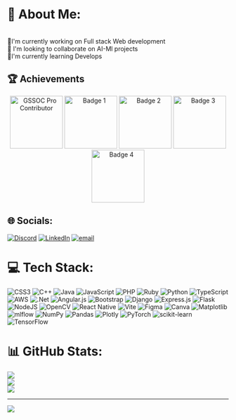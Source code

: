 # 💫 About Me:
 <br>🛜I'm currently working on Full stack Web development <br>👯 l'm looking to collaborate on AI-Ml projects <br>🤝I'm currently learning Develops<br>
 
## 🏆 Achievements

<p align="center">

  <!-- GSSoC badge -->
  <img  src="https://camo.githubusercontent.com/69ea65063154c89628074f425ae8f2ba5d53f61eaff769f0f26b311fd1afaf13/68747470733a2f2f64726976652e676f6f676c652e636f6d2f75633f6578706f72743d766965772669643d312d423376613362616c48593775706f4e336e684e456e6a317846687a62637372" alt="GSSOC Pro Contributor" width="120"/>
    <img src="https://github.githubassets.com/assets/pull-shark-default-498c279a747d.png" alt="Badge 1" width="120"/>
      <img src="https://camo.githubusercontent.com/edbcf659286e6f3d192b959287f3cd29400d321c6ec9538d9059ade0010c6ea6/68747470733a2f2f64726976652e676f6f676c652e636f6d2f75633f6578706f72743d766965772669643d31544934585352465566414e5235766e7579596871466638655776486c6f655832" alt="Badge 2" width="120"/>
  <img src="https://camo.githubusercontent.com/f2fc12f7bdbd767fdefd77d8d11d10e6f6701fdb541d2e94f0b89ee5f4f07516/68747470733a2f2f64726976652e676f6f676c652e636f6d2f75633f6578706f72743d766965772669643d314d6c554d3252497164385130656b3637704d6e544e716c69716d4b4e4432526b" alt="Badge 3" width="120"/>
  <img src="https://camo.githubusercontent.com/a86d539ce73204634d952ba379d1bff7f6c8312fcb1ee78a0e2190c6755d5bc6/68747470733a2f2f64726976652e676f6f676c652e636f6d2f75633f6578706f72743d766965772669643d31783265594b346f71696845585a6f515f65576e41674d306a586368595a705934" alt="Badge 4" width="120"/>



</p>


## 🌐 Socials:
[![Discord](https://img.shields.io/badge/Discord-%237289DA.svg?logo=discord&logoColor=white)](https://discord.gg/ekaagragupta) [![LinkedIn](https://img.shields.io/badge/LinkedIn-%230077B5.svg?logo=linkedin&logoColor=white)](https://linkedin.com/in/ekaagragupta) [![email](https://img.shields.io/badge/Email-D14836?logo=gmail&logoColor=white)](mailto:ekaagrag2006@gmail.com) 

# 💻 Tech Stack:
![CSS3](https://img.shields.io/badge/css3-%231572B6.svg?style=for-the-badge&logo=css3&logoColor=white) ![C++](https://img.shields.io/badge/c++-%2300599C.svg?style=for-the-badge&logo=c%2B%2B&logoColor=white) ![Java](https://img.shields.io/badge/java-%23ED8B00.svg?style=for-the-badge&logo=openjdk&logoColor=white) ![JavaScript](https://img.shields.io/badge/javascript-%23323330.svg?style=for-the-badge&logo=javascript&logoColor=%23F7DF1E) ![PHP](https://img.shields.io/badge/php-%23777BB4.svg?style=for-the-badge&logo=php&logoColor=white) ![Ruby](https://img.shields.io/badge/ruby-%23CC342D.svg?style=for-the-badge&logo=ruby&logoColor=white) ![Python](https://img.shields.io/badge/python-3670A0?style=for-the-badge&logo=python&logoColor=ffdd54) ![TypeScript](https://img.shields.io/badge/typescript-%23007ACC.svg?style=for-the-badge&logo=typescript&logoColor=white) ![AWS](https://img.shields.io/badge/AWS-%23FF9900.svg?style=for-the-badge&logo=amazon-aws&logoColor=white) ![.Net](https://img.shields.io/badge/.NET-5C2D91?style=for-the-badge&logo=.net&logoColor=white) ![Angular.js](https://img.shields.io/badge/angular.js-%23E23237.svg?style=for-the-badge&logo=angularjs&logoColor=white) ![Bootstrap](https://img.shields.io/badge/bootstrap-%238511FA.svg?style=for-the-badge&logo=bootstrap&logoColor=white) ![Django](https://img.shields.io/badge/django-%23092E20.svg?style=for-the-badge&logo=django&logoColor=white) ![Express.js](https://img.shields.io/badge/express.js-%23404d59.svg?style=for-the-badge&logo=express&logoColor=%2361DAFB) ![Flask](https://img.shields.io/badge/flask-%23000.svg?style=for-the-badge&logo=flask&logoColor=white) ![NodeJS](https://img.shields.io/badge/node.js-6DA55F?style=for-the-badge&logo=node.js&logoColor=white) ![OpenCV](https://img.shields.io/badge/opencv-%23white.svg?style=for-the-badge&logo=opencv&logoColor=white) ![React Native](https://img.shields.io/badge/react_native-%2320232a.svg?style=for-the-badge&logo=react&logoColor=%2361DAFB) ![Vite](https://img.shields.io/badge/vite-%23646CFF.svg?style=for-the-badge&logo=vite&logoColor=white) ![Figma](https://img.shields.io/badge/figma-%23F24E1E.svg?style=for-the-badge&logo=figma&logoColor=white) ![Canva](https://img.shields.io/badge/Canva-%2300C4CC.svg?style=for-the-badge&logo=Canva&logoColor=white) ![Matplotlib](https://img.shields.io/badge/Matplotlib-%23ffffff.svg?style=for-the-badge&logo=Matplotlib&logoColor=black) ![mlflow](https://img.shields.io/badge/mlflow-%23d9ead3.svg?style=for-the-badge&logo=numpy&logoColor=blue) ![NumPy](https://img.shields.io/badge/numpy-%23013243.svg?style=for-the-badge&logo=numpy&logoColor=white) ![Pandas](https://img.shields.io/badge/pandas-%23150458.svg?style=for-the-badge&logo=pandas&logoColor=white) ![Plotly](https://img.shields.io/badge/Plotly-%233F4F75.svg?style=for-the-badge&logo=plotly&logoColor=white) ![PyTorch](https://img.shields.io/badge/PyTorch-%23EE4C2C.svg?style=for-the-badge&logo=PyTorch&logoColor=white) ![scikit-learn](https://img.shields.io/badge/scikit--learn-%23F7931E.svg?style=for-the-badge&logo=scikit-learn&logoColor=white) ![TensorFlow](https://img.shields.io/badge/TensorFlow-%23FF6F00.svg?style=for-the-badge&logo=TensorFlow&logoColor=white)
# 📊 GitHub Stats:
![](https://github-readme-stats.vercel.app/api?username=ekaagragupta&theme=dark&hide_border=false&include_all_commits=true&count_private=true)<br/>
![](https://nirzak-streak-stats.vercel.app/?user=ekaagragupta&theme=dark&hide_border=false)<br/>
![](https://github-readme-stats.vercel.app/api/top-langs/?username=ekaagragupta&theme=dark&hide_border=false&include_all_commits=true&count_private=true&layout=compact)

---
[![](https://visitcount.itsvg.in/api?id=ekaagragupta&icon=0&color=0)](https://visitcount.itsvg.in)

<!-- Proudly created with GPRM ( https://gprm.itsvg.in ) -->
